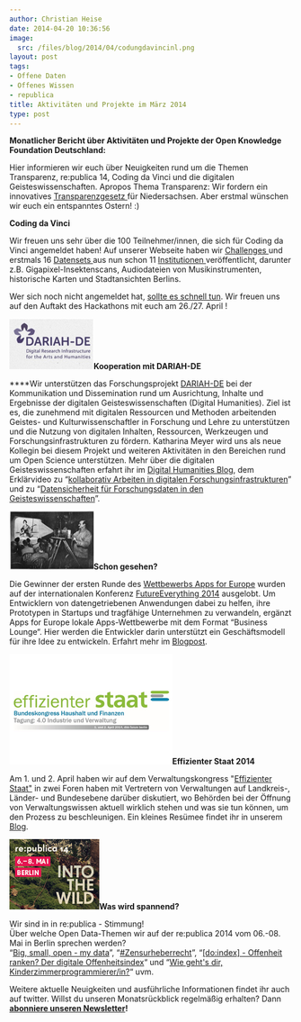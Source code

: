 ```yaml
---
author: Christian Heise
date: 2014-04-20 10:36:56
image:
  src: /files/blog/2014/04/codungdavincinl.png
layout: post
tags:
- Offene Daten
- Offenes Wissen
- republica
title: Aktivitäten und Projekte im März 2014
type: post
---
```


**Monatlicher Bericht über Aktivitäten und Projekte der Open Knowledge Foundation Deutschland:**

Hier informieren wir euch über Neuigkeiten rund um die Themen Transparenz, re:publica 14, Coding da Vinci und die digitalen Geisteswissenschaften. Apropos Thema Transparenz: Wir fordern ein innovatives [Transparenzgesetz ](http://bremen-nds.mehr-demokratie.de/hbnds_nachrichten.html?&no_cache=1&tx_ttnews%5BbackPid%5D=6832&tx_ttnews%5Btt_news%5D=15166&cHash=9478b7bd6e8171d1e65cdbca98e9d8fd)für Niedersachsen. Aber erstmal wünschen wir euch ein entspanntes Ostern! :)

**Coding da Vinci**

Wir freuen uns sehr über die 100 Teilnehmer/innen, die sich für Coding da Vinci angemeldet haben! Auf unserer Webseite haben wir [Challenges ](http://codingdavinci.de/#challenges)und erstmals 16 [Datensets ](http://codingdavinci.de/daten/)aus nun schon 11 [Institutionen ](http://codingdavinci.de/partner/#kulturinstitutionen)veröffentlicht, darunter z.B. Gigapixel-Insektenscans, Audiodateien von Musikinstrumenten, historische Karten und Stadtansichten Berlins.

Wer sich noch nicht angemeldet hat, [sollte es schnell tun](http://codingdavinci.de/). Wir freuen uns auf den Auftakt des Hackathons mit euch am 26./27. April !

![dariah](/files/blog/2014/04/dariah.png)**Kooperation mit DARIAH-DE**

****Wir unterstützen das Forschungsprojekt [DARIAH-DE](http://de.dariah.eu) bei der Kommunikation und Dissemination rund um Ausrichtung, Inhalte und Ergebnisse der digitalen Geisteswissenschaften (Digital Humanities). Ziel ist es, die zunehmend mit digitalen Ressourcen und Methoden arbeitenden Geistes- und Kulturwissenschaftler in Forschung und Lehre zu unterstützen und die Nutzung von digitalen Inhalten, Ressourcen, Werkzeugen und Forschungsinfrastrukturen zu fördern. Katharina Meyer wird uns als neue Kollegin bei diesem Projekt und weiteren Aktivitäten in den Bereichen rund um Open Science unterstützen. Mehr über die digitalen Geisteswissenschaften erfahrt ihr im [Digital Humanities Blog](http://dhd-blog.org/), dem Erklärvideo zu “[kollaborativ Arbeiten in digitalen Forschungsinfrastrukturen](https://www.youtube.com/watch?v=AWa661KfQG0)” und zu “[Datensicherheit für Forschungsdaten in den Geisteswissenschaften](https://www.youtube.com/watch?v=ivzIQHkJfq4)”.

**![sgesehen](/files/blog/2014/04/sgesehen.png)Schon gesehen?**

Die Gewinner der ersten Runde des [Wettbewerbs Apps for Europe](http://appsforeurope.eu/) wurden auf der internationalen Konferenz [FutureEverything 2014](http://futureeverything.org/) ausgelobt. Um Entwicklern von datengetriebenen Anwendungen dabei zu helfen, ihre Prototypen in Startups und tragfähige Unternehmen zu verwandeln, ergänzt Apps for Europe lokale Apps-Wettbewerbe mit dem Format “Business Lounge“. Hier werden die Entwickler darin unterstützt ein Geschäftsmodell für ihre Idee zu entwickeln. Erfahrt mehr im [Blogpost](/blog/2014/04/die-gewinner-von-apps-for-europe-2014/).

![eff_staat-titel](/files/blog/2014/04/eff_staat-titel.png)**Effizienter Staat 2014**

Am 1. und 2. April haben wir auf dem Verwaltungskongress "[Effizienter Staat"](http://www.effizienterstaat.eu/%E2%80%8E) in zwei Foren haben mit Vertretern von Verwaltungen auf Landkreis-, Länder- und Bundesebene darüber diskutiert, wo Behörden bei der Öffnung von Verwaltungswissen aktuell wirklich stehen und was sie tun können, um den Prozess zu beschleunigen. Ein kleines Resümee findet ihr in unserem [Blog](/blog/2014/04/effizienter-staat-2014-offene-daten-und-transparentes-regierungshandeln-in-der-verwaltungsrealitaet/).

![rp14_banner_160x125_1](/files/blog/2014/04/rp14_banner_160x125_1.jpg)**Was wird spannend?**

Wir sind in in re:publica - Stimmung!  
Über welche Open Data-Themen wir auf der re:publica 2014 vom 06.-08. Mai in Berlin sprechen werden?  
“[Big, small, open - my data](https://re-publica.de/session/big-small-open-my-data)”, “[#Zensurheberrecht](https://re-publica.de/session/zensurheberrecht)”, “[[do:index] - Offenheit ranken? Der digitale Offenheitsindex](https://re-publica.de/session/doindex-offenheit-ranken-digitale-offenheitsindex)“ und “[Wie geht's dir, Kinderzimmerprogrammierer/in?](https://re-publica.de/session/gehts-dir-kinderzimmerprogrammiererin)“ uvm.

Weitere aktuelle Neuigkeiten und ausführliche Informationen findet ihr auch auf twitter. Willst du unseren Monatsrückblick regelmäßig erhalten? Dann **[abonniere unseren Newsletter](http://okfn.us5.list-manage.com/subscribe?u=929f1e07936386d34833e20d1&id=4ed2decd59)!**